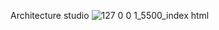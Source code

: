 Architecture studio
![127 0 0 1_5500_index html](https://github.com/user-attachments/assets/e10dbff0-8a2a-452e-a0b5-0e85fd725b82)
